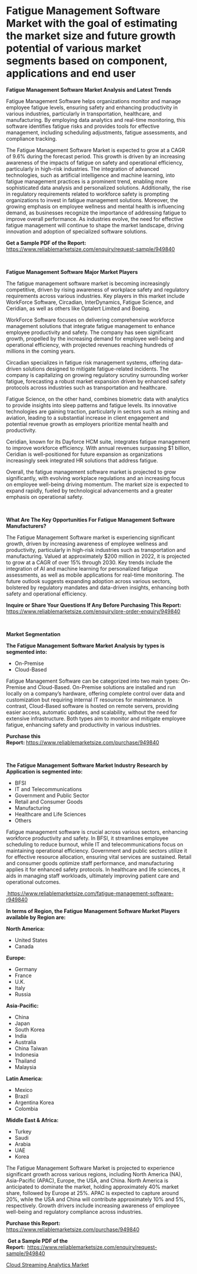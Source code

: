 <p><h1>Fatigue Management Software Market with the goal of estimating the market size and future growth potential of various market segments based on component, applications and end user</h1></p><p><strong>Fatigue Management Software Market Analysis and Latest Trends</strong></p>
<p><p>Fatigue Management Software helps organizations monitor and manage employee fatigue levels, ensuring safety and enhancing productivity in various industries, particularly in transportation, healthcare, and manufacturing. By employing data analytics and real-time monitoring, this software identifies fatigue risks and provides tools for effective management, including scheduling adjustments, fatigue assessments, and compliance tracking.</p><p>The Fatigue Management Software Market is expected to grow at a CAGR of 9.6% during the forecast period. This growth is driven by an increasing awareness of the impacts of fatigue on safety and operational efficiency, particularly in high-risk industries. The integration of advanced technologies, such as artificial intelligence and machine learning, into fatigue management practices is a prominent trend, enabling more sophisticated data analysis and personalized solutions. Additionally, the rise in regulatory requirements related to workforce safety is prompting organizations to invest in fatigue management solutions. Moreover, the growing emphasis on employee wellness and mental health is influencing demand, as businesses recognize the importance of addressing fatigue to improve overall performance. As industries evolve, the need for effective fatigue management will continue to shape the market landscape, driving innovation and adoption of specialized software solutions.</p></p>
<p><strong>Get a Sample PDF of the Report:&nbsp;</strong> <a href="https://www.reliablemarketsize.com/enquiry/request-sample/949840?utm_campaign=3217&utm_medium=2&utm_source=Github&utm_content=ia&utm_term=05032025&utm_id=fatigue-management-software">https://www.reliablemarketsize.com/enquiry/request-sample/949840</a></p>
<p>&nbsp;</p>
<p><strong>Fatigue Management Software Major Market Players</strong></p>
<p><p>The fatigue management software market is becoming increasingly competitive, driven by rising awareness of workplace safety and regulatory requirements across various industries. Key players in this market include WorkForce Software, Circadian, InterDynamics, Fatigue Science, and Ceridian, as well as others like Optalert Limited and Boeing.</p><p>WorkForce Software focuses on delivering comprehensive workforce management solutions that integrate fatigue management to enhance employee productivity and safety. The company has seen significant growth, propelled by the increasing demand for employee well-being and operational efficiency, with projected revenues reaching hundreds of millions in the coming years.</p><p>Circadian specializes in fatigue risk management systems, offering data-driven solutions designed to mitigate fatigue-related incidents. The company is capitalizing on growing regulatory scrutiny surrounding worker fatigue, forecasting a robust market expansion driven by enhanced safety protocols across industries such as transportation and healthcare.</p><p>Fatigue Science, on the other hand, combines biometric data with analytics to provide insights into sleep patterns and fatigue levels. Its innovative technologies are gaining traction, particularly in sectors such as mining and aviation, leading to a substantial increase in client engagement and potential revenue growth as employers prioritize mental health and productivity.</p><p>Ceridian, known for its Dayforce HCM suite, integrates fatigue management to improve workforce efficiency. With annual revenues surpassing $1 billion, Ceridian is well-positioned for future expansion as organizations increasingly seek integrated HR solutions that address fatigue.</p><p>Overall, the fatigue management software market is projected to grow significantly, with evolving workplace regulations and an increasing focus on employee well-being driving momentum. The market size is expected to expand rapidly, fueled by technological advancements and a greater emphasis on operational safety.</p></p>
<p>&nbsp;</p>
<p><strong>What Are The Key Opportunities For Fatigue Management Software Manufacturers?</strong></p>
<p><p>The Fatigue Management Software market is experiencing significant growth, driven by increasing awareness of employee wellness and productivity, particularly in high-risk industries such as transportation and manufacturing. Valued at approximately $200 million in 2022, it is projected to grow at a CAGR of over 15% through 2030. Key trends include the integration of AI and machine learning for personalized fatigue assessments, as well as mobile applications for real-time monitoring. The future outlook suggests expanding adoption across various sectors, bolstered by regulatory mandates and data-driven insights, enhancing both safety and operational efficiency.</p></p>
<p><strong>Inquire or Share Your Questions If Any Before Purchasing This Report:</strong> <a href="https://www.reliablemarketsize.com/enquiry/pre-order-enquiry/949840?utm_campaign=3217&utm_medium=2&utm_source=Github&utm_content=ia&utm_term=05032025&utm_id=fatigue-management-software">https://www.reliablemarketsize.com/enquiry/pre-order-enquiry/949840</a></p>
<p>&nbsp;</p>
<p><strong>Market Segmentation</strong></p>
<p><strong>The Fatigue Management Software Market Analysis by types is segmented into:</strong></p>
<p><ul><li>On-Premise</li><li>Cloud-Based</li></ul></p>
<p><p>Fatigue Management Software can be categorized into two main types: On-Premise and Cloud-Based. On-Premise solutions are installed and run locally on a company’s hardware, offering complete control over data and customization but requiring internal IT resources for maintenance. In contrast, Cloud-Based software is hosted on remote servers, providing easier access, automatic updates, and scalability, without the need for extensive infrastructure. Both types aim to monitor and mitigate employee fatigue, enhancing safety and productivity in various industries.</p></p>
<p><strong>Purchase this Report:&nbsp;</strong><a href="https://www.reliablemarketsize.com/purchase/949840?utm_campaign=3217&utm_medium=2&utm_source=Github&utm_content=ia&utm_term=05032025&utm_id=fatigue-management-software">https://www.reliablemarketsize.com/purchase/949840</a></p>
<p>&nbsp;</p>
<p><strong>The Fatigue Management Software Market Industry Research by Application is segmented into:</strong></p>
<p><ul><li>BFSI</li><li>IT and Telecommunications</li><li>Government and Public Sector</li><li>Retail and Consumer Goods</li><li>Manufacturing</li><li>Healthcare and Life Sciences</li><li>Others</li></ul></p>
<p><p>Fatigue management software is crucial across various sectors, enhancing workforce productivity and safety. In BFSI, it streamlines employee scheduling to reduce burnout, while IT and telecommunications focus on maintaining operational efficiency. Government and public sectors utilize it for effective resource allocation, ensuring vital services are sustained. Retail and consumer goods optimize staff performance, and manufacturing applies it for enhanced safety protocols. In healthcare and life sciences, it aids in managing staff workloads, ultimately improving patient care and operational outcomes.</p></p>
<p><a href="https://www.reliablemarketsize.com/fatigue-management-software-r949840?utm_campaign=3217&utm_medium=2&utm_source=Github&utm_content=ia&utm_term=05032025&utm_id=fatigue-management-software">&nbsp;https://www.reliablemarketsize.com/fatigue-management-software-r949840</a></p>
<p><strong>In terms of Region, the Fatigue Management Software Market Players available by Region are:</strong></p>
<p>
    <p> <strong> North America: </strong>
        <ul>
            <li>United States</li>
            <li>Canada</li>
        </ul>
        </p> 
    <p> <strong> Europe: </strong>
        <ul>
            <li>Germany</li>
            <li>France</li>
            <li>U.K.</li>
            <li>Italy</li>
            <li>Russia</li>
        </ul>
        </p> 
    <p> <strong> Asia-Pacific: </strong>
        <ul>
            <li>China</li>
            <li>Japan</li>
            <li>South Korea</li>
            <li>India</li>
            <li>Australia</li>
            <li>China Taiwan</li>
            <li>Indonesia</li>
            <li>Thailand</li>
            <li>Malaysia</li>
        </ul>
        </p> 
    <p> <strong> Latin America: </strong>
        <ul>
            <li>Mexico</li>
            <li>Brazil</li>
            <li>Argentina Korea</li>
            <li>Colombia</li>
        </ul>
        </p> 
    <p> <strong> Middle East & Africa: </strong>
        <ul>
            <li>Turkey</li>
            <li>Saudi</li>
            <li>Arabia</li>
            <li>UAE</li>
            <li>Korea</li>
        </ul>
    </p>
    </p>
<p><p>The Fatigue Management Software Market is projected to experience significant growth across various regions, including North America (NA), Asia-Pacific (APAC), Europe, the USA, and China. North America is anticipated to dominate the market, holding approximately 40% market share, followed by Europe at 25%. APAC is expected to capture around 20%, while the USA and China will contribute approximately 10% and 5%, respectively. Growth drivers include increasing awareness of employee well-being and regulatory compliance across industries.</p></p>
<p><strong>Purchase this Report: </strong><a href="https://www.reliablemarketsize.com/purchase/949840?utm_campaign=3217&utm_medium=2&utm_source=Github&utm_content=ia&utm_term=05032025&utm_id=fatigue-management-software">https://www.reliablemarketsize.com/purchase/949840</a></p>
<p>&nbsp;<strong>Get a Sample PDF of the Report:&nbsp;&nbsp;</strong><a href="https://www.reliablemarketsize.com/enquiry/request-sample/949840?utm_campaign=3217&utm_medium=2&utm_source=Github&utm_content=ia&utm_term=05032025&utm_id=fatigue-management-software">https://www.reliablemarketsize.com/enquiry/request-sample/949840</a></p>
<p><strong></strong></p>
<p><p><a href="https://github.com/gunbybeahmg1/Market-Research-Report-List-1/blob/main/cloud-streaming-analytics-market.md?utm_campaign=3217&utm_medium=2&utm_source=Github&utm_content=ia&utm_term=05032025&utm_id=fatigue-management-software">Cloud Streaming Analytics Market</a></p></p>